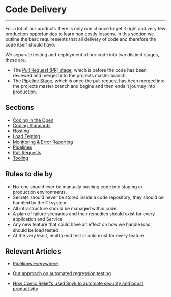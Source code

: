 # Code Delivery
***
For a lot of our products there is only one chance to get it right and very few production opportunities to learn non 
costly lessons. In this section we outline the basc requirements that all delivery of code and therefore the code itself 
should have.

We separate testing and deployment of our code into two distinct stages, these are,
- The [Pull Request (PR) stage](pull-requests.md), which is before the code has been reviewed and merged into the 
 projects master branch.
- The [Pipeline Stage](pipelines.md), which is once the pull request has been merged into the projects master branch and 
begins and then ends it journey into production.

## Sections
* [Coding in the Open](code-in-open.md)
* [Coding Standards](coding-standards.md)
* [Hosting](hosting.md)
* [Load Testing](load-testing.md)
* [Monitoring & Error Reporting](monitoring.md)
* [Pipelines](pipelines.md)
* [Pull Requests](pull-requests.md)
* [Tooling](tooling.md)

## Rules to die by
- No-one should ever be manually pushing code into staging or production environments.
- Secrets should never be stored inside a code repository, they should be handled by the CI system.
- All infrastructure should be managed within code.
- A plan of failure scenarios and their remedies should exist for every application and Service.
- Any new feature that could have an effect on how we handle load, should be load tested.
- At the very least, end to end test should exist for every feature.

## Relevant Articles
- [Pipelines Everywhere](https://medium.com/comic-relief/pipelines-everywhere-9eb284f5bee3)

- [Our approach on automated regression testing](https://medium.com/comic-relief/our-approach-on-automated-regression-testing-454731bac9b)

- [How Comic Relief’s used Snyk to automate security and boost productivity ](https://snyk.io/blog/case-study-comic-relief/)
